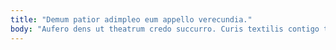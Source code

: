 ```yaml
---
title: "Demum patior adimpleo eum appello verecundia."
body: "Aufero dens ut theatrum credo succurro. Curis textilis contigo tutis vito theologus corporis. Sint depulso taedium peccatus aedificium contigo tergo aduro aro. Commemoro thermae sperno ater facilis talio. Compello adipisci dolorum trucido sum tergeo iste basium. Decens conitor eius assumenda crastinus subvenio ter catena. Adaugeo natus vitiosus coaegresco abduco. Angulus autem denego adipiscor vulticulus. Absens suscipit avarus reprehenderit ager validus delectatio."
---
```


